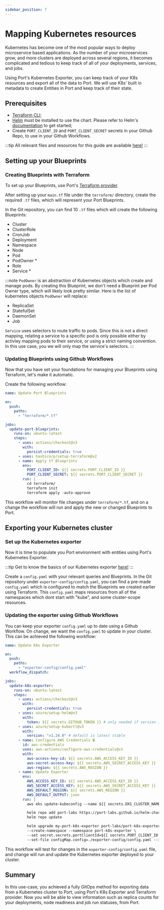 ```yaml
---
sidebar_position: 7
---
```


# Mapping Kubernetes resources

Kubernetes has become one of the most popular ways to deploy microservice based applications. As the number of your microservices grow, and more clusters are deployed across several regions, it becomes complicated and tedious to keep track of all of your deployments, services, and jobs.

Using Port's Kubernetes Exporter, you can keep track of your K8s resources and export all of the data to Port. We will use K8s' built in metadata to create Entities in Port and keep track of their state.

## Prerequisites

- [Terraform CLI](https://learn.hashicorp.com/tutorials/terraform/install-cli);
- [Helm](https://helm.sh) must be installed to use the chart. Please refer to
  Helm's [documentation](https://helm.sh/docs) to get started;
- Create `PORT_CLIENT_ID` and `PORT_CLIENT_SECRET` secrets in your Github Repo, to use in your Github Workflows.

:::tip
All relevant files and resources for this guide are available [here!](https://github.com/port-labs/k8s-exporter-example)
:::

## Setting up your Blueprints

### Creating Blueprints with Terraform

To set up your Blueprints, use Port's [Terraform provider](../api-providers/terraform.md).

After setting up your `main.tf` file under the `terraform/` directory, create the required `.tf` files, which will represent your Port Blueprints.

In the Git repository, you can find 10 `.tf` files which will create the following Blueprints:

- Cluster
- ClusterRole
- CronJob
- Deployment
- Namespace
- Node
- Pod
- PodOwner \*
- Role
- Service \*

:::note
`PodOwner` is an abstraction of Kubernetes objects which create and manage pods. By creating this Blueprint, we don't need a Blueprint per Pod Owner type, which will likely look pretty similar.
Here is the list of kubernetes objects `PodOwner` will replace:

- ReplicaSet
- StatefulSet
- DaemonSet
- Job

`Service` uses selectors to route traffic to pods. Since this is not a direct mapping, relating a service to a specific pod is only possible either by activley mapping pods to their service, or using a strict naming convention. In this use case, you we will only map the service's selectors.
:::

### Updating Blueprints using Github Workflows

Now that you have set your foundations for managing your Blueprints using Terraform, let's make it automatic.

Create the following workflow:

```yaml showLineNumbers
name: Update Port Blueprints

on:
  push:
    paths:
      - "terraform/*.tf"

jobs:
  update-port-blueprints:
    runs-on: ubuntu-latest
    steps:
      - uses: actions/checkout@v3
        with:
          persist-credentials: true
      - uses: hashicorp/setup-terraform@v2
      - name: Apply tf Blueprints
        env:
          PORT_CLIENT_ID: ${{ secrets.PORT_CLIENT_ID }}
          PORT_CLIENT_SECRET: ${{ secrets.PORT_CLIENT_SECRET }}
        run: |
          cd terraform/
          terraform init
          terraform apply -auto-approve
```

This workflow will monitor file changes under `terraform/*.tf`, and on a change the workflow will run and apply the new or changed Blueprints to Port.

## Exporting your Kubernetes cluster

### Set up the Kubernetes exporter

Now it is time to populate you Port environment with entities using Port's Kubernetes Exporter.

:::tip
Get to know the basics of our Kubernetes exporter [here!](../exporters/k8s-exporter/quickstart.md)
:::

Create a `config.yaml` with your relevant queries and Blueprints.
In the Git repository under `exporter-config/config.yaml`, you can find a pre-made `config.yaml` which is configured to match the Blueprints we created earlier using Terraform. This `config.yaml` maps resources from all of the namespaces which dont start with "kube", and some cluster-scope resources.

### Updating the exporter using Github Workflows

You can keep your exporter `config.yaml` up to date using a Github Workflow. On change, we want the `config.yaml` to update in your cluster.
This can be achieved the following workflow:

```yaml showLineNumbers
name: Update K8s Exporter

on:
  push:
    paths:
      - "exporter-config/config.yaml"
  workflow_dispatch:

jobs:
  update-k8s-exporter:
    runs-on: ubuntu-latest
    steps:
      - uses: actions/checkout@v3
        with:
          persist-credentials: true
      - uses: azure/setup-helm@v3
        with:
          token: ${{ secrets.GITHUB_TOKEN }} # only needed if version is 'latest'
      - uses: azure/setup-kubectl@v3
        with:
          version: "v1.24.0" # default is latest stable
      - name: Configure AWS Credentials 🔒
        id: aws-credentials
        uses: aws-actions/configure-aws-credentials@v1
        with:
          aws-access-key-id: ${{ secrets.AWS_ACCESS_KEY_ID }}
          aws-secret-access-key: ${{ secrets.AWS_SECRET_ACCESS_KEY }}
          aws-region: ${{ secrets.AWS_REGION }}
      - name: Update Exporter
        env:
          AWS_ACCESS_KEY_ID: ${{ secrets.AWS_ACCESS_KEY_ID }}
          AWS_SECRET_ACCESS_KEY: ${{ secrets.AWS_SECRET_ACCESS_KEY }}
          AWS_DEFAULT_REGION: ${{ secrets.AWS_REGION }}
          AWS_DEFAULT_OUTPUT: json
        run: |
          aws eks update-kubeconfig --name ${{ secrets.EKS_CLUSTER_NAME }}

          helm repo add port-labs https://port-labs.github.io/helm-charts
          helm repo update

          helm upgrade my-port-k8s-exporter port-labs/port-k8s-exporter \
          --create-namespace --namespace port-k8s-exporter \
          --set secret.secrets.portClientId=${{ secrets.PORT_CLIENT_ID }} --set secret.secrets.portClientSecret=${{ secrets.PORT_CLIENT_SECRET }} \
          --set-file configMap.config=./exporter-config/config.yaml --install
```

This workflow will test for changes in the `exporter-config/config.yaml` file, and change will run and update the Kubernetes exporter deployed to your cluster.

## Summary

In this use-case, you achieved a fully GitOps method for exporting data from a Kubernetes cluster to Port, using Port's K8s Exporter and Terraform provider. Now you will be able to view information such as replica counts for your deployments, node readiness and job run statuses, from Port.
